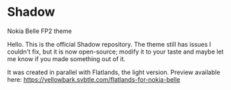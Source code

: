 # Shadow
Nokia Belle FP2 theme

Hello. This is the official Shadow repository. The theme still has issues I couldn't fix, but it is now open-source; modify it to your taste and maybe let me know if you made something out of it.

It was created in parallel with Flatlands, the light version.
Preview available here:
https://yellowbark.svbtle.com/flatlands-for-nokia-belle
